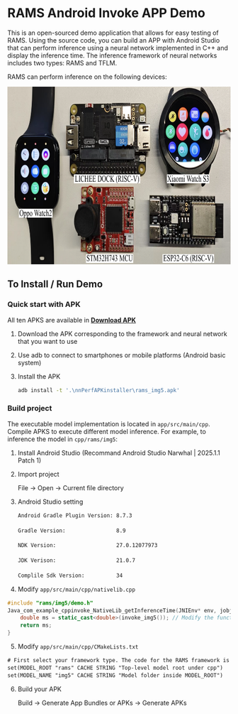 # RAMS Android Invoke APP Demo

This is an open-sourced demo application that allows for easy testing of RAMS. Using the source code, you can build an APP with Android Studio that can perform inference using a neural network implemented in C++ and display the inference time. The inference framework of neural networks includes two types: RAMS and TFLM.

RAMS can perform inference on the following devices:

<p align="center">
    <img src="assets/device.png" height="400" alt="device">
</p>

## To Install / Run Demo

### Quick start with APK

All ten APKS are available in **[Download APK](apks_10)**

1. Download the APK corresponding to the framework and neural network that you want to use

2. Use adb to connect to smartphones or mobile platforms (Android basic system)

3. Install the APK
   
   ```bash
   adb install -t '.\nnPerfAPKinstaller\rams_img5.apk'
   ```

### Build project

The executable model implementation is located in `app/src/main/cpp`. Compile APKS to execute different model inference. For example, to inference the model in `cpp/rams/img5`:

1. Install Android Studio (Recommand Android Studio Narwhal | 2025.1.1 Patch 1)

2. Import project

   File -> Open -> Current file directory

3. Android Studio setting

   ```bash
   Android Gradle Plugin Version: 8.7.3

   Gradle Version:                8.9

   NDK Version:                   27.0.12077973

   JDK Verison:                   21.0.7

   Complile Sdk Version:          34
   ```

4. Modify `app/src/main/cpp/nativelib.cpp`

```C++
#include "rams/img5/demo.h"
Java_com_example_cppinvoke_NativeLib_getInferenceTime(JNIEnv* env, jobject /* this */) {
    double ms = static_cast<double>(invoke_img5()); // Modify the function name
    return ms;
}
```

5. Modify `app/src/main/cpp/CMakeLists.txt`

```txt
# First select your framework type. The code for the RAMS framework is located in the upper section
set(MODEL_ROOT "rams" CACHE STRING "Top-level model root under cpp")
set(MODEL_NAME "img5" CACHE STRING "Model folder inside MODEL_ROOT")
```

6. Build your APK

   Build -> Generate App Bundles or APKs -> Generate APKs
